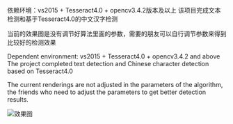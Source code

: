 
依赖环境：vs2015 + Tesseract4.0 + opencv3.4.2版本及以上
该项目完成文本检测和基于Tesseract4.0的中文汉字检测

当前的效果图是没有调节好算法里面的参数，需要的朋友可以自行调节参数来得到比较好的检测效果

Dependent environment: vs2015 + Tesseract4.0 + opencv3.4.2 and above
The project completed text detection and Chinese character detection based on Tesseract4.0

The current renderings are not adjusted in the parameters of the algorithm, the friends who need to adjust the parameters to get better detection results.


![效果图](https://github.com/XuHao9166/chineseDectectAndRecognize-/blob/master/1.bmp)
